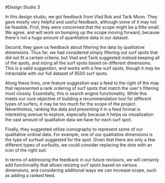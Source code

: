 #Design Studio 3 

In this design studio, we got feedback from Vlad Bok and Tarik Moon. They gave mostly very helpful and useful feedback, although some of it may not be feasible. First, they were concerned that the scope might be a little small. We agree, and will work on bumping up the scope moving forward, because there's not a huge amount of quantitative data in our dataset. 

Second, they gave us feedback about filtering the data by qualitative dimensions. Thus far, we had considered simply filtering out surf spots that did not fit a certain criteria, but Vlad and Tarik suggested instead keeping all of the spots, and sizing all the surf spots based on different dimensions. This is a valid suggestion, and works with a few surf spots, though it may be intractable with our full dataset of 8500 surf spots.  	

Along these lines, one feature suggestion was a feed to the right of the map that represented a rank ordering of surf spots that match the user's filtering most closely. Essentially, this is search engine functionality. While this meets our core objective of building a recommendation tool for different types of surfers, it may be too much for the scope of the project. Nevertheless, ranking the data and presenting it in a feed format is interesting avenue to explore, especially because it helps us visualization the vast amount of qualitative data we have for each surf spot.

Finally, they suggested utilize iconography to represent some of our qualitative ordinal data. For example, one of our qualitative dimensions is the type of surfsuit suggested for the spot. Given that there are only a few different types of surfsuits, we could consider replacing the dots with an icon of the right suit.  

In terms of addressing the feedback in our future revisions, we will certainly add functionality that allows resizing surf spots based on various dimensions, and considering additional ways we can increase scope, such as adding a ranked feed.    
